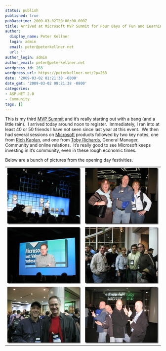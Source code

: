 ```yaml
---
status: publish
published: true
pubDatetime: 2009-03-02T20:00:00.000Z
title: Arrived at Microsoft MVP Summit for Four Days of Fun and Learning
author:
  display_name: Peter Kellner
  login: admin
  email: peter@peterkellner.net
  url: ''
author_login: admin
author_email: peter@peterkellner.net
wordpress_id: 263
wordpress_url: https://peterkellner.net/?p=263
date: '2009-03-02 01:21:38 -0800'
date_gmt: '2009-03-02 08:21:38 -0800'
categories:
- ASP.NET 2.0
- Community
tags: []
---
```

<p> This is my third <a href="http://mvp.support.microsoft.com/gp/MVPsummit">MVP Summit</a> and it’s really starting out with a bang (and a little rain).&#160; I arrived today around noon to register.&#160; Immediately, I ran into at least 40 or 50 friends I have not seen since last year at this event.&#160; We then had several sessions on <a href="http://www.microsoft.com/en/us/default.aspx">Microsoft</a> products followed by two key notes, one from <a href="http://www.microsoft.com/presspass/exec/kaplan/default.aspx">Rich Kaplan</a>, and one from <a href="http://msmvps.com/blogs/spywaresucks/archive/2008/07/31/1642979.aspx">Toby Richards</a>, General Manager, Community and online relations.&#160; It’s really good to see Microsoft keeps investing in it’s community, even in these rough economic times.</p>
<p> <!--more-->
<p>Below are a bunch of pictures from the opening day festivities.</p>
<table border="0" cellspacing="0" cellpadding="10" width="700">
<tbody>
<tr>
<td valign="top" width="350"><a href="/wp/wp-content/uploads/2009/03/IMG_12531.jpg"><img style="border-right-width: 0px; display: inline; border-top-width: 0px; border-bottom-width: 0px; border-left-width: 0px" title="IMG_1253" border="0" alt="IMG_1253" src="/wp/wp-content/uploads/2009/03/IMG_1253_thumb.jpg" width="244" height="184" /></a> </td>
<td valign="top" width="350"><a href="/wp/wp-content/uploads/2009/03/IMG_1274.jpg"><img style="border-right-width: 0px; display: inline; border-top-width: 0px; border-bottom-width: 0px; border-left-width: 0px" title="IMG_1274" border="0" alt="IMG_1274" src="/wp/wp-content/uploads/2009/03/IMG_1274_thumb.jpg" width="244" height="184" /></a> </td>
</tr>
<tr>
<td valign="top" width="350"><a href="/wp/wp-content/uploads/2009/03/IMG_1258.jpg"><img style="border-right-width: 0px; display: inline; border-top-width: 0px; border-bottom-width: 0px; border-left-width: 0px" title="IMG_1258" border="0" alt="IMG_1258" src="/wp/wp-content/uploads/2009/03/IMG_1258_thumb.jpg" width="244" height="184" /></a> </td>
<td valign="top" width="350"><a href="/wp/wp-content/uploads/2009/03/IMG_1263.jpg"><img style="border-right-width: 0px; display: inline; border-top-width: 0px; border-bottom-width: 0px; border-left-width: 0px" title="IMG_1263" border="0" alt="IMG_1263" src="/wp/wp-content/uploads/2009/03/IMG_1263_thumb.jpg" width="244" height="184" /></a> </td>
</tr>
<tr>
<td valign="top" width="350"><a href="/wp/wp-content/uploads/2009/03/IMG_1264.jpg"><img style="border-right-width: 0px; display: inline; border-top-width: 0px; border-bottom-width: 0px; border-left-width: 0px" title="IMG_1264" border="0" alt="IMG_1264" src="/wp/wp-content/uploads/2009/03/IMG_1264_thumb.jpg" width="244" height="184" /></a> </td>
<td valign="top" width="350"><a href="/wp/wp-content/uploads/2009/03/IMG_1270.jpg"><img style="border-right-width: 0px; display: inline; border-top-width: 0px; border-bottom-width: 0px; border-left-width: 0px" title="IMG_1270" border="0" alt="IMG_1270" src="/wp/wp-content/uploads/2009/03/IMG_1270_thumb.jpg" width="244" height="184" /></a> </td>
</tr>
</tbody>
</table>
